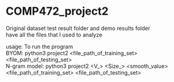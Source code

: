# COMP472_project2

 
Original dataset test result folder and demo results folder  
have all the files that I used to analyze
   
usage: 
To run the program  
BYOM: python3 project2 <file_path_of_training_set> <file_path_of_testing_set>  
N-gram model: python3 project2 <V_> <Size_> <smooth_value> <file_path_of_training_set> <file_path_of_testing_set>

